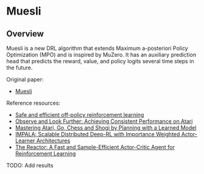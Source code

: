 # Muesli

## Overview

Muesli is a new DRL algorithm that extends Maximum a-posteriori Policy Optimization (MPO) and is inspired by MuZero.
It has an auxiliary prediction head that predicts the reward, value, and policy logits several time steps in the future.


Original paper: 

* [Muesli](https://arxiv.org/abs/2104.06159)

Reference resources:

* [Safe and efficient off-policy reinforcement learning](https://arxiv.org/abs/1606.02647)
* [Observe and Look Further:
Achieving Consistent Performance on Atari](https://arxiv.org/abs/1805.11593)
* [Mastering Atari, Go, Chess and Shogi by Planning with a
Learned Model](https://arxiv.org/abs/1911.08265)
* [IMPALA: Scalable Distributed Deep-RL with Importance Weighted Actor-Learner Architectures](https://arxiv.org/abs/1802.01561)
* [The Reactor: A Fast and Sample-Efficient Actor-Critic Agent for Reinforcement Learning](https://openreview.net/pdf?id=rkHVZWZAZ)

TODO: Add results
